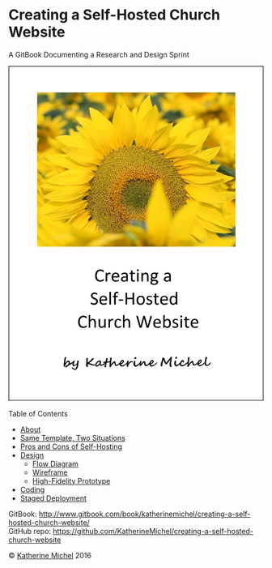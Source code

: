 # Creating a Self-Hosted Church Website

A GitBook Documenting a Research and Design Sprint

![](cover.jpg)

Table of Contents
* [About](README.md)
* [Same Template, Two Situations](same-template-two-situations.md)
* [Pros and Cons of Self-Hosting](pros-and-cons-of-self-hosting.md)
* [Design](design.md)
   * [Flow Diagram](flow-diagram.md)
   * [Wireframe](wireframe.md)
   * [High-Fidelity Prototype](high-fidelity-prototype.md)
* [Coding](coding.md)
* [Staged Deployment](staged-deployment.md)

GitBook: http://www.gitbook.com/book/katherinemichel/creating-a-self-hosted-church-website/
<br> 
GitHub repo: https://github.com/KatherineMichel/creating-a-self-hosted-church-website

© [Katherine Michel](https://twitter.com/katimichel) 2016


